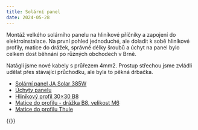 ```yaml
---
title: Solární panel
date: 2024-05-28
---
```

Montáž velkého solárního panelu na hliníkové příčníky a zapojení do
elektroinstalace. Na první pohled jednoduché, ale doladit k sobě hliníkové
profily, matice do drážek, správné délky šroubů a úchyt na panel bylo celkem
dost běhnání po různých obchodech v Brně.

Natágli jsme nové kabely s průřezem 4mm2. Prostup střechou jsme zvládli udělat
přes stávající průchodku, ale byla to pěkná drbačka.

* [Solární panel JA Solar 385W](https://eshop.neosolar.cz/solarni-panel-ja-solar-385wp/)
* [Úchyty panelu](https://www.solar-import.cz/bocni-svorka-vnejsi-uchyt-solarniho-panelu-35mm/)
* [Hliníkový profil 30×30 B8](https://www.marek.eu/hlinikove-konstrukcni-profily-mi-system/serie-b/velikost-30-drazka-b8/37496/hlinikovy-profil-30x30-b8.html)
* [Matice do profilu - drážka B8, velikost M6](https://www.marek.eu/fath-doplnky-hlinikovych-systemu/pripevnit/t-drazka-matice/slot-8/roll-in/32060/matice-do-drazky-drazka-b8.html)
* [Matice do profilu Thule](https://www.marek.eu/hlinikove-konstrukcni-profily-mi-system/spojovaci-prvky/matice-do-drazky/matice-do-drazky-8/28390/matice-plocha-drazka-i8.html)

{{<gallery>}}


